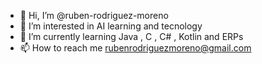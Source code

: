 - 👋 Hi, I’m @ruben-rodriguez-moreno
- 👀 I’m interested in AI learning and tecnology
- 🌱 I’m currently learning Java , C , C# , Kotlin and ERPs
- 📫 How to reach me rubenrodriguezmoreno@gmail.com
